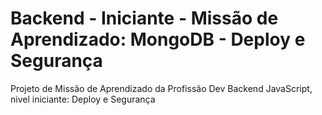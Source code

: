 # Backend - Iniciante - Missão de Aprendizado: MongoDB - Deploy e Segurança
Projeto de Missão de Aprendizado da Profissão Dev Backend JavaScript, nivel iniciante: Deploy e Segurança
